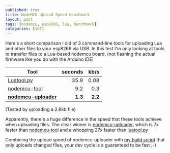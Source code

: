 ```yaml
---
published: true
title: NodeMCU Upload Speed benchmark
layout: post
tags: [nodemcu, esp8266, lua, benchmark]
categories: [IoT]
---
```

Here's a short comparison I did of 3 command-line tools for uploading Lua and other files to your esp8266 via USB. In this test I'm only looking at tools to transfer files to a Lua-based nodemcu board. (not flashing the actual firmware like you do with the Arduino IDE)


| Tool             | seconds | kb/s          |
| ---------------- | ----:| -------------:|
| [Luatool.py](https://github.com/4refr0nt/luatool/tree/master/luatool) | 35.9 |    0.08 |
| [nodemcu-tool](https://github.com/andidittrich/NodeMCU-Tool)          |  9.2 |     0.3 |
| **[nodemcu-uploader](https://github.com/kmpm/nodemcu-uploader)**          |  **1.3** |     **2.2** |


(Tested by uploading a 2.8kb file)

Apparently, there's a huge difference in the speed that these tools achieve when uploading files. The clear winner is [nodemcu-uploader](https://github.com/kmpm/nodemcu-uploader), which is 7x faster than [nodemcu-tool](https://github.com/andidittrich/NodeMCU-Tool) and a whopping 27x faster than [luatool.py](https://github.com/4refr0nt/luatool/tree/master/luatool)

Combining the upload speed of nodemcu-uploader with [my build script](https://remcoder.github.io/iot/2016/05/17/incremental-lua-uploads-for-nodemcu.html) that only uploads changed files, your dev cycle is a guaranteed to be fast ;-)